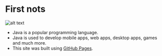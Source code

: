 # First nots
![alt text](https://www.aleqt.com/sites/default/files/styles/scale_660/public/a/785575_286435.jpg?itok=l73DrsBq)

- Java is a popular programming language.
- Java is used to develop mobile apps, web apps, desktop apps, games and much more.
- This site was built using [GitHub Pages](https://pages.github.com/).